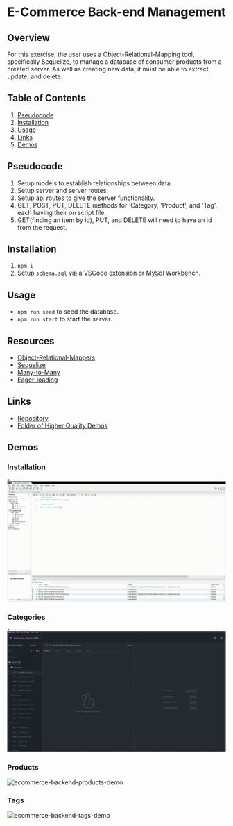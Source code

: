 # E-Commerce Back-end Management

## Overview
For this exercise, the user uses a Object-Relational-Mapping tool, specifically Sequelize, to manage a database of consumer products from a created server. As well as creating new data, it must be able to extract, update, and delete. 

## Table of Contents  
1. [Pseudocode](#pseudocode)  
2. [Installation](#installation) 
3. [Usage](#usage) 
4. [Links](#links)
5. [Demos](#demos)

## Pseudocode
1. Setup models to establish relationships between data.
2. Setup server and server routes.
3. Setup api routes to give the server functionality.
4. GET, POST, PUT, DELETE methods for 'Category, 'Product', and 'Tag', each having their on script file.
5. GET(finding an item by id), PUT, and DELETE will need to have an id from the request.

## Installation
1. ```npm i```
2. Setup ```schema.sql``` via a VSCode extension or [MySql Workbench](https://www.mysql.com/products/workbench/).

## Usage
- ```npm run seed``` to seed the database.
- ```npm run start``` to start the server.

## Resources
- [Object-Relational-Mappers](https://blog.bitsrc.io/what-is-an-orm-and-why-you-should-use-it-b2b6f75f5e2a?gi=99dd55e3decd)
- [Sequelize](https://sequelize.org/master/index.html)
- [Many-to-Many](https://vertabelo.com/blog/many-to-many-relationship/)
- [Eager-loading](https://sequelize.org/master/manual/eager-loading.html)

## Links
- [Repository](https://github.com/huirayj/e-commerce-back-end)
- [Folder of Higher Quality Demos](https://drive.google.com/drive/folders/1bv6FHdamzLrXrn4Cc9reYGANCow8hd38?usp=sharing)

## Demos
### Installation
![ecommerce-backend-database-demo](./demos/ecommerce-backend-database-demo.gif)
### Categories
![ecommerce-backend-categories-demo](./demos/ecommerce-backend-categories-demo.gif)
### Products
![ecommerce-backend-products-demo](./demos/ecommerce-backend-products-demo.gif)
### Tags
![ecommerce-backend-tags-demo](./demos/ecommerce-backend-tags-demo.gif)
